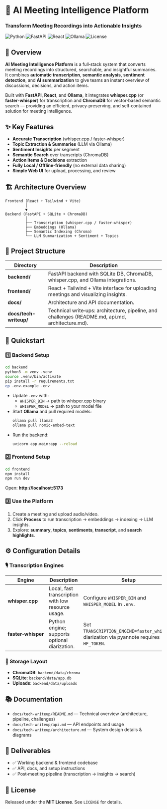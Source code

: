 # 🧠 AI Meeting Intelligence Platform
### Transform Meeting Recordings into Actionable Insights

![Python](https://img.shields.io/badge/Python-3.10%2B-blue?logo=python)
![FastAPI](https://img.shields.io/badge/FastAPI-Backend-green?logo=fastapi)
![React](https://img.shields.io/badge/React-Frontend-blue?logo=react)
![Ollama](https://img.shields.io/badge/Ollama-LLM-orange)
![License](https://img.shields.io/badge/License-MIT-lightgrey)


## 📖 Overview

**AI Meeting Intelligence Platform** is a full‑stack system that converts meeting recordings into structured, searchable, and insightful summaries.  
It combines **automatic transcription**, **semantic analysis**, **sentiment detection**, and **AI summarization** to give teams an instant overview of discussions, decisions, and action items.

Built with **FastAPI**, **React**, and **Ollama**, it integrates **whisper.cpp** (or **faster‑whisper**) for transcription and **ChromaDB** for vector‑based semantic search — providing an efficient, privacy‑preserving, and self‑contained solution for meeting intelligence.



## ✨ Key Features

- **Accurate Transcription** (whisper.cpp / faster‑whisper)
- **Topic Extraction & Summaries** (LLM via Ollama)
- **Sentiment Insights** per segment
- **Semantic Search** over transcripts (ChromaDB)
- **Action Items & Decisions** extraction
- **Fully Local / Offline‑friendly** (no external data sharing)
- **Simple Web UI** for upload, processing, and review



## 🏗️ Architecture Overview

```
Frontend (React + Tailwind + Vite)
         │
         ▼
Backend (FastAPI + SQLite + ChromaDB)
         │
         ├── Transcription (whisper.cpp / faster-whisper)
         ├── Embeddings (Ollama)
         ├── Semantic Indexing (Chroma)
         └── LLM Summarization + Sentiment + Topics
```



## 📁 Project Structure

| Directory | Description |
|---|---|
| **backend/** | FastAPI backend with SQLite DB, ChromaDB, whisper.cpp, and Ollama integrations. |
| **frontend/** | React + Tailwind + Vite interface for uploading meetings and visualizing insights. |
| **docs/** | Architecture and API documentation. |
| **docs/tech-writeup/** | Technical write‑ups: architecture, pipeline, and challenges (README.md, api.md, architecture.md). |



## 🚀 Quickstart

### 1️⃣ Backend Setup

```bash
cd backend
python3 -m venv .venv
source .venv/bin/activate
pip install -r requirements.txt
cp .env.example .env
```

- Update `.env` with:
  - `WHISPER_BIN` → path to whisper.cpp binary  
  - `WHISPER_MODEL` → path to your model file
- Start **Ollama** and pull required models:
  ```bash
  ollama pull llama3
  ollama pull nomic-embed-text
  ```
- Run the backend:
  ```bash
  uvicorn app.main:app --reload
  ```

### 2️⃣ Frontend Setup

```bash
cd frontend
npm install
npm run dev
```
Open: **http://localhost:5173**

### 3️⃣ Use the Platform

1. Create a meeting and upload audio/video.  
2. Click **Process** to run transcription → embeddings → indexing → LLM insights.  
3. Explore: **summary**, **topics**, **sentiments**, **transcript**, and **search highlights**.



## ⚙️ Configuration Details

### 🎙️ Transcription Engines

| Engine | Description | Setup |
|---|---|---|
| **whisper.cpp** | Local, fast transcription with low resource usage. | Configure `WHISPER_BIN` and `WHISPER_MODEL` in `.env`. |
| **faster‑whisper** | Python engine; supports optional diarization. | Set `TRANSCRIPTION_ENGINE=faster_whisper`; diarization via pyannote requires `HF_TOKEN`. |

### 💾 Storage Layout

- **ChromaDB**: `backend/data/chroma`  
- **SQLite**: `backend/data/app.db`  
- **Uploads**: `backend/data/uploads`



## 📚 Documentation

- `docs/tech-writeup/README.md` — Technical overview (architecture, pipeline, challenges)  
- `docs/tech-writeup/api.md` — API endpoints and usage  
- `docs/tech-writeup/architecture.md` — System design details & diagrams



## 🧩 Deliverables

- ✅ Working backend & frontend codebase
- ✅ API, docs, and setup instructions
- ✅ Post‑meeting pipeline (transcription → insights → search)




## 🪪 License

Released under the **MIT License**. See `LICENSE` for details.

